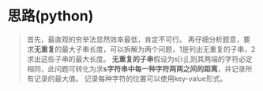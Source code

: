 # 思路(python)
> 首先，最直观的穷举法显然效率最低，肯定不可行。
> 再仔细分析题意，要求**无重复**的最大子串长度，可以拆解为两个问题，1是列出无重复的子串，2求出这些子串的最大长度。
>  **无重复的子串**假设为s[i:j],则其两端的字符必定相同，此问题可转化为求**s字符串中每一种字符两两之间的距离**，并记录所有记录的最大值。 
记录每种字符的位置可以使用key-value形式。